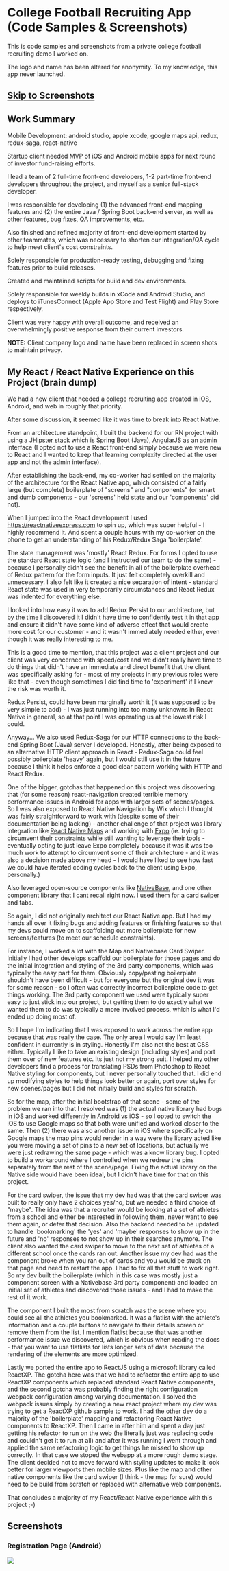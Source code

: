 # College Football Recruiting App (Code Samples & Screenshots)
This is code samples and screenshots from a private college football recruiting demo I worked on. 

The logo and name has been altered for anonymity. To my knowledge, this app never launched.

## [Skip to Screenshots](https://github.com/BretRoyster/college-football-recruiting-sample/blob/master/README.md#screenshots)

## Work Summary

Mobile Development: android studio, apple xcode, google maps api, redux, redux-saga, react-native

Startup client needed MVP of iOS and Android mobile apps for next round of investor fund-raising efforts.

I lead a team of 2 full-time front-end developers, 1-2 part-time front-end developers throughout the project, and myself as a senior full-stack developer.

I was responsible for developing (1) the advanced front-end mapping features and (2) the entire Java / Spring Boot back-end server, as well as other features, bug fixes, QA improvements, etc.

Also finished and refined majority of front-end development started by other teammates, which was necessary to shorten our integration/QA cycle to help meet client's cost constraints.

Solely responsible for production-ready testing, debugging and fixing features prior to build releases. 

Created and maintained scripts for build and dev environments. 

Solely responsible for weekly builds in xCode and Android Studio, and deploys to iTunesConnect (Apple App Store and Test Flight) and Play Store respectively.

Client was very happy with overall outcome, and received an overwhelmingly positive response from their current investors.

**NOTE:** Client company logo and name have been replaced in screen shots to maintain privacy. 

## My React / React Native Experience on this Project (brain dump)

We had a new client that needed a college recruiting app created in iOS, Android, and web in roughly that priority.

After some discussion, it seemed like it was time to break into React Native.

From an architecture standpoint, I built the backend for our RN project with using a [JHipster stack](https://www.jhipster.tech/) which is Spring Boot (Java), AngularJS as an admin interface (I opted not to use a React front-end simply because we were new to React and I wanted to keep that learning complexity directed at the user app and not the admin interface).

After establishing the back-end, my co-worker had settled on the majority of the architecture for the React Native app, which consisted of a fairly large (but complete) boilerplate of "screens" and "components" (or smart and dumb components - our 'screens' held state and our 'components' did not).

When I jumped into the React development I used https://reactnativeexpress.com to spin up, which was super helpful - I highly recommend it. And spent a couple hours with my co-worker on the phone to get an understanding of his Redux/Redux Saga 'boilerplate'.

The state management was 'mostly' React Redux. For forms I opted to use the standard React state logic (and I instructed our team to do the same) - because I personally didn't see the benefit in all of the boilerplate overhead of Redux pattern for the form inputs. It just felt completely overkill and unnecessary. I also felt like it created a nice separation of intent - standard React state was used in very temporarily circumstances and React Redux was indented for everything else.

I looked into how easy it was to add Redux Persist to our architecture, but by the time I discovered it I didn't have time to confidently test it in that app and ensure it didn't have some kind of adverse effect that would create more cost for our customer - and it wasn't immediately needed either, even though it was really interesting to me.

This is a good time to mention, that this project was a client project and our client was very concerned with speed/cost and we didn't really have time to do things that didn't have an immediate and direct benefit that the client was specifically asking for - most of my projects in my previous roles were like that - even though sometimes I did find time to 'experiment' if I knew the risk was worth it. 

Redux Persist, could have been marginally worth it (it was supposed to be very simple to add) - I was just running into too many unknowns in React Native in general, so at that point I was operating us at the lowest risk I could.

Anyway... We also used Redux-Saga for our HTTP connections to the back-end Spring Boot (Java) server I developed. Honestly, after being exposed to an alternative HTTP client approach in React - Redux-Saga could feel possibly boilerplate 'heavy' again, but I would still use it in the future because I think it helps enforce a good clear pattern working with HTTP and React Redux.

One of the bigger, gotchas that happened on this project was discovering that (for some reason) react-navigation created terrible memory performance issues in Android for apps with larger sets of scenes/pages. So I was also exposed to React Native Navigation by Wix which I thought was fairly straightforward to work with (despite some of their documentation being lacking) - another challenge of that project was library integration like [React Native Maps](https://github.com/react-native-community/react-native-maps) and working with [Expo](https://Expo.io) (ie. trying to circumvent their constraints while still wanting to leverage their tools - eventually opting to just leave Expo completely because it was it was too much work to attempt to circumvent some of their architecture - and it was also a decision made above my head - I would have liked to see how fast we could have iterated coding cycles back to the client using Expo, personally.)

Also leveraged open-source components like [NativeBase](https://nativebase.io/), and one other component library that I cant recall right now. I used them for a card swiper and tabs.

So again, I did not originally architect our React Native app. But I had my hands all over it fixing bugs and adding features or finishing features so that my devs could move on to scaffolding out more boilerplate for new screens/features (to meet our schedule constraints).

For instance, I worked a lot with the Map and Nativebase Card Swiper. Initially I had other develops scaffold our boilerplate for those pages and do the initial integration and styling of the 3rd party components, which was typically the easy part for them. Obviously copy/pasting boilerplate shouldn't have been difficult - but for everyone but the original dev it was for some reason - so I often was correctly incorrect boilerplate code to get things working. The 3rd party component we used were typically super easy to just stick into our project, but getting them to do exactly what we wanted them to do was typically a more involved process, which is what I'd ended up doing most of.

So I hope I'm indicating that I was exposed to work across the entire app because that was really the case. The only area I would say I'm least confident in currently is in styling. Honestly I'm also not the best at CSS either. Typically I like to take an existing design (including styles) and port them over of new features etc. Its just not my strong suit. I helped my other developers find a process for translating PSDs from Photoshop to React Native styling for components, but I never personally touched that. I did end up modifying styles to help things look better or again, port over styles for new scenes/pages but I did not initially build and styles for scratch.

So for the map, after the initial bootstrap of that scene - some of the problem we ran into that I resolved was (1) the actual native library had bugs in iOS and worked differently in Android vs iOS - so I opted to switch the iOS to use Google maps so that both were unified and worked closer to the same. Then (2) there was also another issue in iOS where specifically on Google maps the map pins would render in a way were the library acted like you were moving a set of pins to a new set of locations, but actually we were just redrawing the same page - which was a know library bug. I opted to build a workaround where I controlled when we redrew the pins separately from the rest of the scene/page. Fixing the actual library on the Native side would have been ideal, but I didn't have time for that on this project.

For the card swiper, the issue that my dev had was that the card swiper was built to really only have 2 choices yes/no, but we needed a third choice of "maybe". The idea was that a recruiter would be looking at a set of athletes from a school and either be interested in following them, never want to see them again, or defer that decision. Also the backend needed to be updated to handle 'bookmarking' the 'yes' and 'maybe' responses to show up in the future and 'no' responses to not show up in their searches anymore. The client also wanted the card swiper to move to the next set of athletes of a different school once the cards ran out. Another issue my dev had was the component broke when you ran out of cards and you would be stuck on that page and need to restart the app. I had to fix all that stuff to work right. So my dev built the boilerplate (which in this case was mostly just a component screen with a Nativebase 3rd party component) and loaded an initial set of athletes and discovered those issues - and I had to make the rest of it work.

The component I built the most from scratch was the scene where you could see all the athletes you bookmarked. It was a flatlist with the athlete's information and a couple buttons to navigate to their details screen or remove them from the list. I mention flatlist because that was another performance issue we discovered, which is obvious when reading the docs - that you want to use flatlists for lists longer sets of data because the rendering of the elements are more optimized.

Lastly we ported the entire app to ReactJS using a microsoft library called ReactXP. The gotcha here was that we had to refactor the entire app to use ReactXP components which replaced standard React Native components, and the second gotcha was probably finding the right configuration webpack configuration among varying documentation. I solved the webpack issues simply by creating a new react project where my dev was trying to get a ReactXP github sample to work. I had the other dev do a majority of the 'boilerplate' mapping and refactoring React Native components to ReactXP. Then I came in after him and spent a day just getting his refactor to run on the web (he literally just was replacing code and couldn't get it to run at all) and after it was running I went through and applied the same refactoring logic to get things he missed to show up correctly. In that case we stoped the webapp at a more rough demo stage. The client decided not to move forward with styling updates to make it look better for larger viewports then mobile sizes. Plus like the map and other native components like the card swiper (I think - the map for sure) would need to be build from scratch or replaced with alternative web components.

That concludes a majority of my React/React Native experience with this project ;-)

## Screenshots

### Registration Page (Android)
![](https://bretroyster.siterubix.com/wp-content/uploads/2019/01/2018-09-26_1405.png?raw=true)
